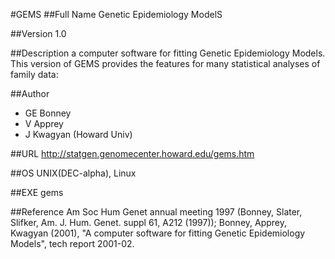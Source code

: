 #GEMS
##Full Name
Genetic Epidemiology ModelS

##Version
1.0

##Description
a computer software for fitting Genetic Epidemiology Models. This version of GEMS provides the features for many statistical analyses of family data:

##Author
* GE Bonney
* V Apprey
* J Kwagyan (Howard Univ)

##URL
http://statgen.genomecenter.howard.edu/gems.htm

##OS
UNIX(DEC-alpha), Linux

##EXE
gems

##Reference
Am Soc Hum Genet annual meeting 1997 (Bonney, Slater, Slifker, Am. J. Hum. Genet. suppl 61, A212 (1997)); Bonney, Apprey, Kwagyan (2001), "A computer software for fitting Genetic Epidemiology Models", tech report 2001-02.

